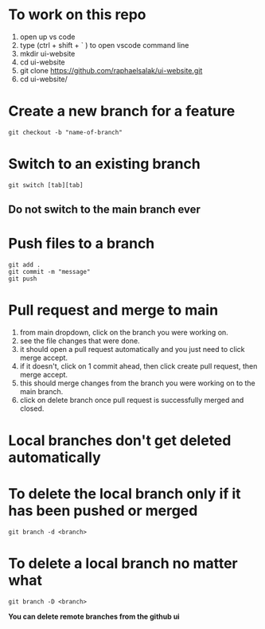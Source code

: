 # To work on this repo
1. open up vs code
2. type (ctrl + shift + ` ) to open vscode command line
4. mkdir ui-website
5. cd ui-website
6. git clone https://github.com/raphaelsalak/ui-website.git
7. cd ui-website/ 

# Create a new branch for a feature
```
git checkout -b "name-of-branch"
```

# Switch to an existing branch
```
git switch [tab][tab]
```

## Do not switch to the main branch ever

# Push files to a branch
```
git add . 
git commit -m "message"
git push
```

# Pull request and merge to main
1. from main dropdown, click on the branch you were working on. 
2. see the file changes that were done.
3. it should open a pull request automatically and you just need to click merge accept. 
4. if it doesn't, click on 1 commit ahead, then click create pull request, then merge accept.
5. this should merge changes from the branch you were working on to the main branch.
6. click on delete branch once pull request is successfully merged and closed.

# Local branches don't get deleted automatically
# To delete the local branch only if it has been pushed or merged
```
git branch -d <branch> 
```
# To delete a local branch no matter what
```
git branch -D <branch> 
```
**You can delete remote branches from the github ui**
